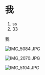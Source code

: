 # 我


1. ss
2. 33

我

![IMG_5084.JPG](https://i.loli.net/2019/04/10/5cae0835ab6cf.jpg)


![IMG_2070.JPG](https://i.loli.net/2019/04/10/5cae0e015fcd4.jpg)


![IMG_5104.JPG](https://i.loli.net/2019/04/10/5cae0f91b32bd.jpg)